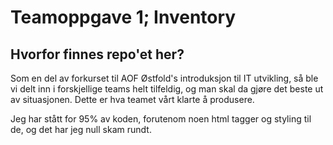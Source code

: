# Teamoppgave 1; Inventory
## Hvorfor finnes repo'et her?
Som en del av forkurset til AOF Østfold's introduksjon til IT utvikling, så ble vi delt inn i forskjellige teams helt tilfeldig, og man skal da gjøre det beste ut av situasjonen.
Dette er hva teamet vårt klarte å produsere. 

Jeg har stått for 95% av koden, forutenom noen html tagger og styling til de, og det har jeg null skam rundt.
